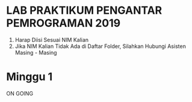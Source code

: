 # LAB PRAKTIKUM PENGANTAR PEMROGRAMAN 2019

1. Harap Diisi Sesuai NIM Kalian
2. Jika NIM Kalian Tidak Ada di Daftar Folder, Silahkan Hubungi Asisten Masing - Masing


# Minggu 1

ON GOING

